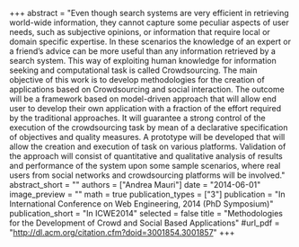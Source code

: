 +++
abstract = "Even though search systems are very efficient in retrieving world-wide information, they cannot capture some peculiar aspects of user needs, such as subjective opinions, or information that require local or domain specific expertise. In these scenarios the knowledge of an expert or a friend’s advice can be more useful than any information retrieved by a search system. This way of exploiting human knowledge for information seeking and computational task is called Crowdsourcing. The main objective of this work is to develop methodologies for the creation of applications based on Crowdsourcing and social interaction. The outcome will be a framework based on model-driven approach that will allow end user to develop their own application with a fraction of the effort required by the traditional approaches. It will guarantee a strong control of the execution of the crowdsourcing task by mean of a declarative specification of objectives and quality measures. A prototype will be developed that will allow the creation and execution of task on various platforms. Validation of the approach will consist of quantitative and qualitative analysis of results and performance of the system upon some sample scenarios, where real users from social networks and crowdsourcing platforms will be involved."
abstract_short = ""
authors = ["Andrea Mauri"]
date = "2014-06-01"
image_preview = ""
math = true
publication_types = ["3"]
publication = "In International Conference on Web Engineering, 2014 (PhD Symposium)"
publication_short = "In ICWE2014"
selected = false
title = "Methodologies for the Development of Crowd and Social Based Applications"
#url_pdf = "http://dl.acm.org/citation.cfm?doid=3001854.3001857"
+++


